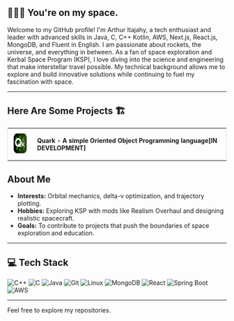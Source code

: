 ## 🧑🏼‍🚀 You're on my space.

Welcome to my GitHub profile! I'm Arthur Itajahy, a tech enthusiast and leader with advanced skills in Java, C, C++ Kotlin, AWS, Next.js, React.js, MongoDB, and Fluent in English. I am passionate about rockets, the universe, and everything in between. As a fan of space exploration and Kerbal Space Program (KSP), I love diving into the science and engineering that make interstellar travel possible. My technical background allows me to explore and build innovative solutions while continuing to fuel my fascination with space.


---

## Here Are Some Projects 🏗
<table style="width: 100%; border: 1px solid #ddd; border-collapse: collapse;">
  <tr>
    <td style="padding: 10px; text-align: center;">
      <a href="https://your-project-link.com" target="_blank">
        <img width="50" height="50" src="assets/quarklogo.gif" alt="Quark Logo" />
      </a>
    </td>
    <td style="padding: 10px; text-align: left;">
      <a href="https://your-project-link.com" target="_blank" style="text-decoration: none; color: inherit;">
        <strong>Quark - A simple Oriented Object Programming language[IN DEVELOPMENT]</strong>
      </a>
    </td>
  </tr>
</table>


## About Me

- **Interests:** Orbital mechanics, delta-v optimization, and trajectory plotting.
- **Hobbies:** Exploring KSP with mods like Realism Overhaul and designing realistic spacecraft.
- **Goals:** To contribute to projects that push the boundaries of space exploration and education.


---

## 💻 Tech Stack
<!-- Badges from https://github.com/Ileriayo/markdown-badges -->
![C++](https://img.shields.io/badge/C++-%2300599C.svg?style=for-the-badge&logo=c%2B%2B&logoColor=white) 
![C](https://img.shields.io/badge/C-%2300599C.svg?style=for-the-badge&logo=c&logoColor=white)
![Java](https://img.shields.io/badge/Java-%23ED8B00.svg?style=for-the-badge&logo=openjdk&logoColor=white)
![Git](https://img.shields.io/badge/git-%23F05032.svg?style=for-the-badge&logo=git&logoColor=white)
![Linux](https://img.shields.io/badge/Linux-%23FCC624.svg?style=for-the-badge&logo=linux&logoColor=black)
![MongoDB](https://img.shields.io/badge/mongoDB-%29f500.svg?style=for-the-badge&logo=mongodb&logoColor=black)
![React](https://img.shields.io/badge/React.js-%2320232a.svg?style=for-the-badge&logo=react&logoColor=61DAFB)
![Spring Boot](https://img.shields.io/badge/Spring%20Boot-%236DB33F.svg?style=for-the-badge&logo=springboot&logoColor=white)
![AWS](https://img.shields.io/badge/AWS-%23FF9900.svg?style=for-the-badge&logo=amazonaws&logoColor=white)

---

Feel free to explore my repositories.

